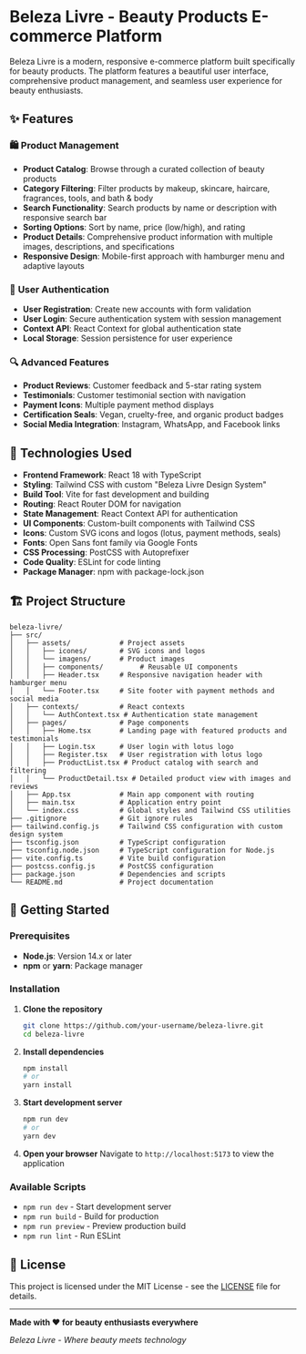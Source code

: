 # Beleza Livre - Beauty Products E-commerce Platform

Beleza Livre is a modern, responsive e-commerce platform built specifically for beauty products. The platform features a beautiful user interface, comprehensive product management, and seamless user experience for beauty enthusiasts.

## ✨ Features

### 🛍️ **Product Management**
- **Product Catalog**: Browse through a curated collection of beauty products
- **Category Filtering**: Filter products by makeup, skincare, haircare, fragrances, tools, and bath & body
- **Search Functionality**: Search products by name or description with responsive search bar
- **Sorting Options**: Sort by name, price (low/high), and rating
- **Product Details**: Comprehensive product information with multiple images, descriptions, and specifications
- **Responsive Design**: Mobile-first approach with hamburger menu and adaptive layouts

### 👤 **User Authentication**
- **User Registration**: Create new accounts with form validation
- **User Login**: Secure authentication system with session management
- **Context API**: React Context for global authentication state
- **Local Storage**: Session persistence for user experience


### 🔍 **Advanced Features**
- **Product Reviews**: Customer feedback and 5-star rating system
- **Testimonials**: Customer testimonial section with navigation
- **Payment Icons**: Multiple payment method displays
- **Certification Seals**: Vegan, cruelty-free, and organic product badges
- **Social Media Integration**: Instagram, WhatsApp, and Facebook links

## 🚀 Technologies Used

- **Frontend Framework**: React 18 with TypeScript
- **Styling**: Tailwind CSS with custom "Beleza Livre Design System"
- **Build Tool**: Vite for fast development and building
- **Routing**: React Router DOM for navigation
- **State Management**: React Context API for authentication
- **UI Components**: Custom-built components with Tailwind CSS
- **Icons**: Custom SVG icons and logos (lotus, payment methods, seals)
- **Fonts**: Open Sans font family via Google Fonts
- **CSS Processing**: PostCSS with Autoprefixer
- **Code Quality**: ESLint for code linting
- **Package Manager**: npm with package-lock.json

## 🏗️ Project Structure

```
beleza-livre/
├── src/
│   ├── assets/            # Project assets
│   │   ├── icones/        # SVG icons and logos
│   │   └── imagens/       # Product images
│   │   ├── components/         # Reusable UI components
│   │   ├── Header.tsx     # Responsive navigation header with hamburger menu
│   │   └── Footer.tsx     # Site footer with payment methods and social media
│   ├── contexts/          # React contexts
│   │   └── AuthContext.tsx # Authentication state management
│   ├── pages/             # Page components
│   │   ├── Home.tsx       # Landing page with featured products and testimonials
│   │   ├── Login.tsx      # User login with lotus logo
│   │   ├── Register.tsx   # User registration with lotus logo
│   │   ├── ProductList.tsx # Product catalog with search and filtering
│   │   └── ProductDetail.tsx # Detailed product view with images and reviews
│   ├── App.tsx            # Main app component with routing
│   ├── main.tsx           # Application entry point
│   └── index.css          # Global styles and Tailwind CSS utilities
├── .gitignore             # Git ignore rules
├── tailwind.config.js     # Tailwind CSS configuration with custom design system
├── tsconfig.json          # TypeScript configuration
├── tsconfig.node.json     # TypeScript configuration for Node.js
├── vite.config.ts         # Vite build configuration
├── postcss.config.js      # PostCSS configuration
├── package.json           # Dependencies and scripts
└── README.md              # Project documentation
```

## 🚀 Getting Started

### Prerequisites
- **Node.js**: Version 14.x or later
- **npm** or **yarn**: Package manager

### Installation

1. **Clone the repository**
   ```bash
   git clone https://github.com/your-username/beleza-livre.git
   cd beleza-livre
   ```

2. **Install dependencies**
   ```bash
   npm install
   # or
   yarn install
   ```

3. **Start development server**
   ```bash
   npm run dev
   # or
   yarn dev
   ```

4. **Open your browser**
   Navigate to `http://localhost:5173` to view the application

### Available Scripts

- `npm run dev` - Start development server
- `npm run build` - Build for production
- `npm run preview` - Preview production build
- `npm run lint` - Run ESLint


## 📄 License

This project is licensed under the MIT License - see the [LICENSE](LICENSE) file for details.

---

**Made with ❤️ for beauty enthusiasts everywhere**

*Beleza Livre - Where beauty meets technology*
